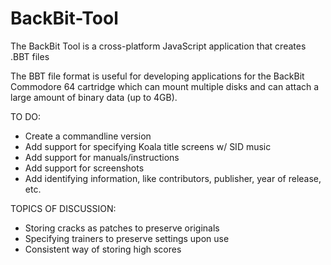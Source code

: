 # BackBit-Tool

The BackBit Tool is a cross-platform JavaScript application that creates .BBT files

The BBT file format is useful for developing applications for the BackBit Commodore 64 cartridge which can mount multiple disks and can attach a large amount of binary data (up to 4GB).

TO DO:
* Create a commandline version
* Add support for specifying Koala title screens w/ SID music
* Add support for manuals/instructions
* Add support for screenshots
* Add identifying information, like contributors, publisher, year of release, etc.

TOPICS OF DISCUSSION:
* Storing cracks as patches to preserve originals
* Specifying trainers to preserve settings upon use
* Consistent way of storing high scores
